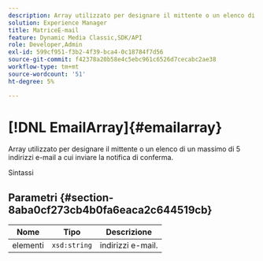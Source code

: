 ```yaml
---
description: Array utilizzato per designare il mittente o un elenco di un massimo di 5 indirizzi e-mail a cui inviare la notifica di conferma.
solution: Experience Manager
title: MatriceE-mail
feature: Dynamic Media Classic,SDK/API
role: Developer,Admin
exl-id: 599cf951-f3b2-4f39-bca4-0c18784f7d56
source-git-commit: f42378a20b58e4c5ebc961c6526d7cecabc2ae38
workflow-type: tm+mt
source-wordcount: '51'
ht-degree: 5%

---
```


# [!DNL EmailArray]{#emailarray}

Array utilizzato per designare il mittente o un elenco di un massimo di 5 indirizzi e-mail a cui inviare la notifica di conferma.

Sintassi

## Parametri {#section-8aba0cf273cb4b0fa6eaca2c644519cb}

| Nome | Tipo | Descrizione |
|---|---|---|
| elementi | `xsd:string` | indirizzi e-mail. |
